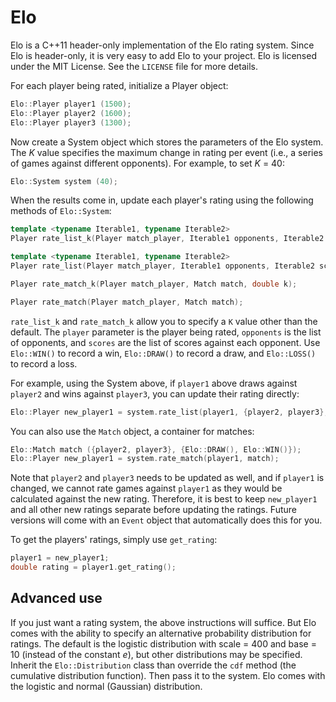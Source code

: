 # Elo
Elo is a C++11 header-only implementation of the Elo rating system. Since Elo is header-only, it is very easy to add Elo to your project. Elo is licensed under the MIT License. See the `LICENSE` file for more details.

For each player being rated, initialize a Player object:

```C++
Elo::Player player1 (1500);
Elo::Player player2 (1600);
Elo::Player player3 (1300);

```

Now create a System object which stores the parameters of the Elo system. The *K* value specifies the maximum change in rating per event (i.e., a series of games against different opponents). For example, to set *K* = 40:

```C++
Elo::System system (40);
```

When the results come in, update each player's rating using the following methods of `Elo::System`:
```C++
template <typename Iterable1, typename Iterable2>
Player rate_list_k(Player match_player, Iterable1 opponents, Iterable2 scores, double k);

template <typename Iterable1, typename Iterable2>
Player rate_list(Player match_player, Iterable1 opponents, Iterable2 scores);

Player rate_match_k(Player match_player, Match match, double k);

Player rate_match(Player match_player, Match match);
```

`rate_list_k` and `rate_match_k` allow you to specify a `K` value other than the default. The `player` parameter is the player being rated, `opponents` is the list of opponents, and `scores` are the list of scores against each opponent. Use `Elo::WIN()` to record a win, `Elo::DRAW()` to record a draw, and `Elo::LOSS()` to record a loss.

For example, using the System above, if `player1` above draws against `player2` and wins against `player3`, you can update their rating directly:

```C++
Elo::Player new_player1 = system.rate_list(player1, {player2, player3}, {Elo::DRAW(), Elo::WIN()});
```

You can also use the `Match` object, a container for matches:
```C++
Elo::Match match ({player2, player3}, {Elo::DRAW(), Elo::WIN()});
Elo::Player new_player1 = system.rate_match(player1, match);
```
Note that `player2` and `player3` needs to be updated as well, and if `player1` is changed, we cannot rate games against `player1` as they would be calculated against the new rating. Therefore, it is best to keep `new_player1` and all other new ratings separate before updating the ratings. Future versions will come with an `Event` object that automatically does this for you.

To get the players' ratings, simply use `get_rating`:
```C++
player1 = new_player1;
double rating = player1.get_rating();
```
## Advanced use
If you just want a rating system, the above instructions will suffice. But Elo comes with the ability to specify an alternative probability distribution for ratings. The default is the logistic distribution with scale = 400 and base = 10 (instead of the constant *e*), but other distributions may be specified. Inherit the `Elo::Distribution` class than override the `cdf` method (the cumulative distribution function). Then pass it to the system. Elo comes with the logistic and normal (Gaussian) distribution.
